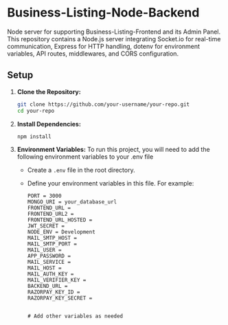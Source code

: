 # Business-Listing-Node-Backend

Node server for supporting Business-Listing-Frontend and its Admin Panel.
This repository contains a Node.js server integrating Socket.io for real-time communication, Express for HTTP handling, dotenv for environment variables, API routes, middlewares, and CORS configuration.

## Setup

1. **Clone the Repository:**

   ```bash
   git clone https://github.com/your-username/your-repo.git
   cd your-repo
   ```

2. **Install Dependencies:**

   ```bash
   npm install
   ```

3. **Environment Variables:**
   To run this project, you will need to add the following environment variables to your .env file

   - Create a `.env` file in the root directory.
   - Define your environment variables in this file. For example:

     ```plaintext
     PORT = 3000
     MONGO_URI = your_database_url
     FRONTEND_URL =
     FRONTEND_URL2 =
     FRONTEND_URL_HOSTED =
     JWT_SECRET =
     NODE_ENV = Development
     MAIL_SMTP_HOST =
     MAIL_SMTP_PORT =
     MAIL_USER =
     APP_PASSWORD =
     MAIL_SERVICE =
     MAIL_HOST =
     MAIL_AUTH_KEY =
     MAIL_VERIFIER_KEY =
     BACKEND_URL =
     RAZORPAY_KEY_ID =
     RAZORPAY_KEY_SECRET =


     # Add other variables as needed
     ```
